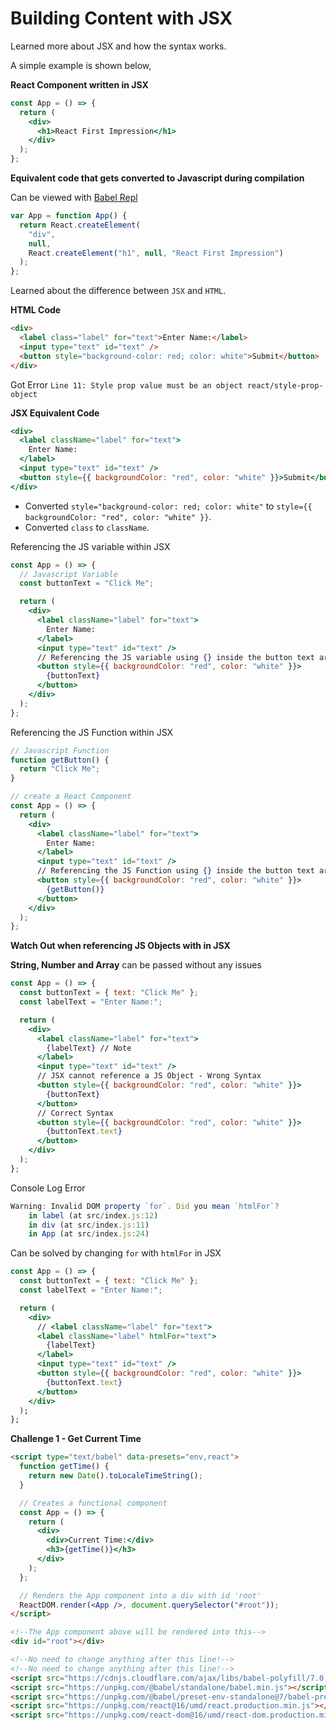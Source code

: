 # Building Content with JSX

Learned more about JSX and how the syntax works.

A simple example is shown below,

**React Component written in JSX**

```jsx
const App = () => {
  return (
    <div>
      <h1>React First Impression</h1>
    </div>
  );
};
```

**Equivalent code that gets converted to Javascript during compilation**

Can be viewed with [Babel Repl](https://babeljs.io/repl)

```js
var App = function App() {
  return React.createElement(
    "div",
    null,
    React.createElement("h1", null, "React First Impression")
  );
};
```

Learned about the difference between `JSX` and `HTML`.

**HTML Code**

```html
<div>
  <label class="label" for="text">Enter Name:</label>
  <input type="text" id="text" />
  <button style="background-color: red; color: white">Submit</button>
</div>
```

Got Error `Line 11: Style prop value must be an object react/style-prop-object`

**JSX Equivalent Code**

```jsx
<div>
  <label className="label" for="text">
    Enter Name:
  </label>
  <input type="text" id="text" />
  <button style={{ backgroundColor: "red", color: "white" }}>Submit</button>
</div>
```

- Converted `style="background-color: red; color: white"` to `style={{ backgroundColor: "red", color: "white" }}`.
- Converted `class` to `className`.

Referencing the JS variable within JSX

```jsx
const App = () => {
  // Javascript Variable
  const buttonText = "Click Me";

  return (
    <div>
      <label className="label" for="text">
        Enter Name:
      </label>
      <input type="text" id="text" />
      // Referencing the JS variable using {} inside the button text area
      <button style={{ backgroundColor: "red", color: "white" }}>
        {buttonText}
      </button>
    </div>
  );
};
```

Referencing the JS Function within JSX

```jsx
// Javascript Function
function getButton() {
  return "Click Me";
}

// create a React Component
const App = () => {
  return (
    <div>
      <label className="label" for="text">
        Enter Name:
      </label>
      <input type="text" id="text" />
      // Referencing the JS Function using {} inside the button text area
      <button style={{ backgroundColor: "red", color: "white" }}>
        {getButton()}
      </button>
    </div>
  );
};
```

**Watch Out when referencing JS Objects with in JSX**

**String, Number and Array** can be passed without any issues

```jsx
const App = () => {
  const buttonText = { text: "Click Me" };
  const labelText = "Enter Name:";

  return (
    <div>
      <label className="label" for="text">
        {labelText} // Note
      </label>
      <input type="text" id="text" />
      // JSX cannot reference a JS Object - Wrong Syntax
      <button style={{ backgroundColor: "red", color: "white" }}>
        {buttonText}
      </button>
      // Correct Syntax
      <button style={{ backgroundColor: "red", color: "white" }}>
        {buttonText.text}
      </button>
    </div>
  );
};
```

Console Log Error

```js
Warning: Invalid DOM property `for`. Did you mean `htmlFor`?
    in label (at src/index.js:12)
    in div (at src/index.js:11)
    in App (at src/index.js:24)
```

Can be solved by changing `for` with `htmlFor` in JSX

```jsx
const App = () => {
  const buttonText = { text: "Click Me" };
  const labelText = "Enter Name:";

  return (
    <div>
      // <label className="label" for="text">
      <label className="label" htmlFor="text">
        {labelText}
      </label>
      <input type="text" id="text" />
      <button style={{ backgroundColor: "red", color: "white" }}>
        {buttonText.text}
      </button>
    </div>
  );
};
```

**Challenge 1 - Get Current Time**

```html
<script type="text/babel" data-presets="env,react">
  function getTime() {
    return new Date().toLocaleTimeString();
  }

  // Creates a functional component
  const App = () => {
    return (
      <div>
        <div>Current Time:</div>
        <h3>{getTime()}</h3>
      </div>
    );
  };

  // Renders the App component into a div with id 'root'
  ReactDOM.render(<App />, document.querySelector("#root"));
</script>

<!--The App component above will be rendered into this-->
<div id="root"></div>

<!--No need to change anything after this line!-->
<!--No need to change anything after this line!-->
<script src="https://cdnjs.cloudflare.com/ajax/libs/babel-polyfill/7.0.0/polyfill.min.js"></script>
<script src="https://unpkg.com/@babel/standalone/babel.min.js"></script>
<script src="https://unpkg.com/@babel/preset-env-standalone@7/babel-preset-env.min.js"></script>
<script src="https://unpkg.com/react@16/umd/react.production.min.js"></script>
<script src="https://unpkg.com/react-dom@16/umd/react-dom.production.min.js"></script>
```
